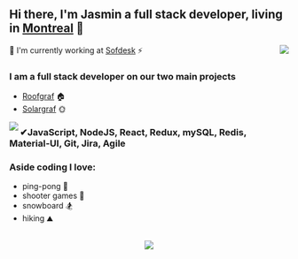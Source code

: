 ## Hi there, I'm Jasmin a full stack developer, living in [Montreal](https://www.google.ca/maps?q=,+Montreal,+QC,+,+ca) 👋

<img align="right" src="https://github-readme-stats.vercel.app/api?username=CutiePi&count_private=true&show_icons=true&hide_title=true&hide=stars&theme=flat" />

👻 I'm currently working at [Sofdesk](https://sofdesk.com/) ⚡

### I am a full stack developer on our two main projects

- [Roofgraf](https://www.roofgraf.com/) 🏠
- [Solargraf](https://www.solargraf.com/) 🌞


<img align="left" src="https://github-readme-stats.vercel.app/api/top-langs/?username=CutiePi&layout=compact&hide=HTML,css&theme=flat&langs_count=6" />


### ✔JavaScript, NodeJS, React, Redux, mySQL, Redis, Material-UI, Git, Jira, Agile
 
### Aside coding I love:
- ping-pong 🏓
- shooter games 🔫
- snowboard 🏂
- hiking ⛰

<br>

<div align="center">
  <img src="https://github-profile-trophy.vercel.app/?username=CutiePi&theme=flat&no-frame=true&margin-w=30" />
</div>

<!--**CutiePi/CutiePi** is a ✨ _special_ ✨ repository because its `README.md` (this file) appears on your GitHub profile.

Here are some ideas to get you started:

- 🔭 I’m currently working on ...
- 🌱 I’m currently learning ...
- 👯 I’m looking to collaborate on ...
- 🤔 I’m looking for help with ...
- 💬 Ask me about ...
- 📫 How to reach me: ...
- 😄 Pronouns: ...
- ⚡ Fun fact: ...
-->
